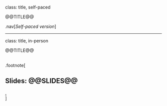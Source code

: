 class: title, self-paced

@@TITLE@@

.nav[*Self-paced version*]

---

class: title, in-person

@@TITLE@@<br/></br>

.footnote[
## **Slides: @@SLIDES@@**

[.](https://www.youtube.com/watch?v=h16zyxiwDLY)<br/>
]
